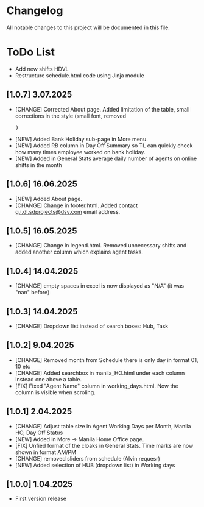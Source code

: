 # Changelog

All notable changes to this project will be documented in this file.

# ToDo List
- Add new shifts HDVL
- Restructure schedule.html code using Jinja module


## [1.0.7] 3.07.2025
- [CHANGE] Corrected About page. Added limitation of the table, small corrections in the style (small font, removed <pre>)
- [NEW] Added Bank Holiday sub-page in More menu.
- [NEW] Added RB column in Day Off Summary so TL can quickly check how many times employee worked on bank holiday. 
- [NEW] Added in General Stats average daily number of agents on online shifts in the month

## [1.0.6] 16.06.2025
- [NEW] Added About page.
- [CHANGE] Change in footer.html. Added contact g.i.dl.sdprojects@dsv.com email address.
  
## [1.0.5] 16.05.2025
- [CHANGE] Change in legend.html. Removed unnecessary shifts and added another column which explains agent tasks. 

## [1.0.4] 14.04.2025
- [CHANGE] empty spaces in excel is now displayed as "N/A" (it was "nan" before)

## [1.0.3] 14.04.2025
- [CHANGE] Dropdown list instead of search boxes: Hub, Task

## [1.0.2] 9.04.2025
- [CHANGE] Removed month from Schedule there is only day in format 01, 10 etc
- [CHANGE] Added searchbox in manila_HO.html under each column instead one above a table.
- [FIX] Fixed "Agent Name" column in working_days.html. Now the column is visible when scroling.

## [1.0.1] 2.04.2025
- [CHANGE] Adjust table size in Agent Working Days per Month, Manila HO, Day Off Status 
- [NEW] Added in More -> Manila Home Office page.
- [FIX] Unfied format of the cloaks in General Stats. Time marks are now shown in format AM/PM
- [CHANGE] removed sliders from schedule (Alvin requesr)
- [NEW] Added selection of HUB (dropdown list) in Working days

## [1.0.0] 1.04.2025
- First version release